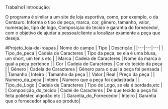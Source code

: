 Trabalho1 Introdução:

O programa é similar a um site de loja esportiva, como, por exemplo, o da Centauro. Informa o tipo de peça, marca, cor, gênero, tamanho, valor, numeração, tipo de logo, Composiçao do tecido e garantia do fornecedor, com o objetivo de ajudar a pessoa/cliente a localizar examente a peça que deseja.



#Projeto_loja-de-roupas
| Nome do campo | Tipo | Descrição |
|---|---|---|
| Tipo_de_peca | Cadeia de Caracteres | Tipo da peça, se ela é uma blusa, um short, um tenis etc |
| Marca | Cadeia de Caracteres | Nome da marca a qual a peça pertence |
| Cor | Cadeia de Caracteres | Cor do tecido da peça |
| Gênero | Cadeia de Caracteres | Gênero para o qual a peça foi pensada |
| Tamanho | Inteiro | Tamanho da peça |
| Valor | Real | Preço da peça |
| Numero_da_peca | Inteiro | Número que a peça foi cadastrada |
| Tipo_de_Logo | Cadeia de Caracteres | Tipo de Logo, se ela é bordada,etc |
| Composição_do_tecido | Cadei de Caracteres | De que tecido a peça foi feita poliéster, algodão etc |
| Garantia_do_Fornecedor | Inteiro | Garantia que o fornecedor aplica ao produto|

